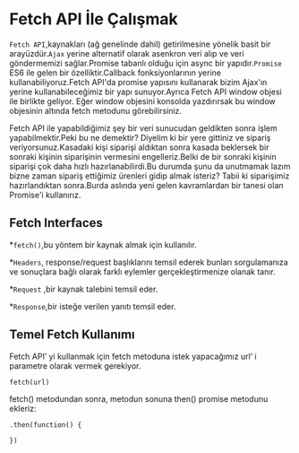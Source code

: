 # Fetch API İle Çalışmak 
`Fetch API`,kaynakları (ağ genelinde dahil)  getirilmesine yönelik basit bir arayüzdür.`Ajax` yerine alternatif olarak asenkron veri alıp ve veri göndermemizi sağlar.Promise tabanlı olduğu için async bir yapıdır.`Promise` ES6 ile gelen bir özelliktir.Callback fonksiyonlarının yerine kullanabiliyoruz.Fetch API'da promise yapısını kullanarak bizim Ajax'ın yerine kullanabileceğimiz bir yapı sunuyor.Ayrıca Fetch API  window objesi ile birlikte geliyor. Eğer window objesini konsolda yazdırırsak bu window objesinin altında fetch metodunu görebilirsiniz.

Fetch API ile yapabildiğimiz şey bir veri sunucudan geldikten sonra işlem yapabilmektir.Peki bu ne demektir? Diyelim ki bir yere gittiniz ve sipariş veriyorsunuz.Kasadaki kişi siparişi aldıktan sonra kasada beklersek bir sonraki kişinin siparişinin vermesini engelleriz.Belki de bir sonraki kişinin siparişi çok daha hızlı hazırlanabilirdi.Bu durumda şunu da unutmamak lazım bizne zaman sipariş ettiğimiz ürenleri gidip almak isteriz? Tabii ki siparişimiz hazırlandıktan sonra.Burda aslında yeni gelen kavramlardan bir tanesi olan Promise'i kullanırız.

## Fetch Interfaces

*`fetch()`,bu yöntem bir kaynak almak için kullanılır.

*`Headers`, response/request başlıklarını temsil ederek bunları sorgulamanıza ve sonuçlara bağlı olarak farklı eylemler gerçekleştirmenize olanak tanır.

*`Request` ,bir kaynak talebini temsil eder.

*`Response`,bir isteğe verilen yanıtı temsil eder.

## Temel Fetch Kullanımı 
Fetch API’ yi kullanmak için fetch metoduna istek yapacağımız url’ i parametre olarak vermek gerekiyor.
```
fetch(url)
```
fetch() metodundan sonra, metodun sonuna then() promise metodunu ekleriz:
```
.then(function() {

})
```
